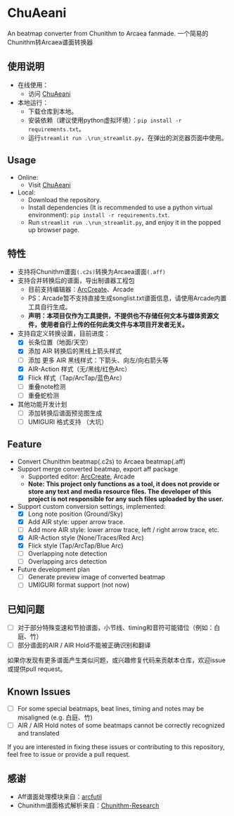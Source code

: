 # ChuAeani
An beatmap converter from Chunithm to Arcaea fanmade.
一个简易的Chunithm转Arcaea谱面转换器

## 使用说明
- 在线使用：
  - 访问 [ChuAeani](https://chuaeani.streamlit.app/)
- 本地运行： 
  - 下载仓库到本地。
  - 安装依赖（建议使用python虚拟环境）：`pip install -r requirements.txt`。
  - 运行`streamlit run .\run_streamlit.py`，在弹出的浏览器页面中使用。

## Usage
- Online:
  - Visit [ChuAeani](https://chuaeani.streamlit.app/)
- Local:
  - Download the repository.
  - Install dependencies (It is recommended to use a python virtual environment): `pip install -r requirements.txt`.
  - Run `streamlit run .\run_streamlit.py`, and enjoy it in the popped up browser page.

## 特性
- 支持将Chunithm谱面`(.c2s)`转换为Arcaea谱面`(.aff)`
- 支持合并转换后的谱面，导出制谱器工程包
  - 目前支持编辑器：[ArcCreate](https://github.com/Arcthesia/ArcCreate)、Arcade
  - PS：Arcade暂不支持直接生成songlist.txt谱面信息，请使用Arcade内置工具自行生成。
  - **声明：本项目仅作为工具提供，不提供也不存储任何文本与媒体资源文件，使用者自行上传的任何此类文件与本项目开发者无关。**
- 支持自定义转换设置，目前进度：
  - [x] 长条位置（地面/天空）
  - [x] 添加 AIR 转换后的黑线上箭头样式
  - [ ] 添加 更多 AIR 黑线样式：下箭头、向左/向右箭头等
  - [x] AIR-Action 样式（无/黑线/红色Arc）
  - [x] Flick 样式（Tap/ArcTap/蓝色Arc）
  - [ ] 重叠note检测
  - [ ] 重叠蛇检测
- 其他功能开发计划
  - [ ] 添加转换后谱面预览图生成
  - [ ] UMIGURI 格式支持 （大坑）

## Feature
- Convert Chunithm beatmap(.c2s) to Arcaea beatmap(.aff)
- Support merge converted beatmap, export aff package
  - Supported editor: [ArcCreate](https://github.com/Arcthesia/ArcCreate), Arcade
  - **Note: This project only functions as a tool, it does not provide or store any text and media resource files. The developer of this project is not responsible for any such files uploaded by the user.**
- Support custom conversion settings, implemented:
  - [x] Long note position (Ground/Sky)
  - [x] Add AIR style: upper arrow trace.
  - [ ] Add more AIR style: lower arrow trace, left / right arrow trace, etc.
  - [x] AIR-Action style (None/Traces/Red Arc)
  - [x] Flick style (Tap/ArcTap/Blue Arc)
  - [ ] Overlapping note detection
  - [ ] Overlapping arcs detection
- Future development plan
  - [ ] Generate preview image of converted beatmap
  - [ ] UMIGURI format support (not now)

## 已知问题
  - [ ] 对于部分特殊变速和节拍谱面，小节线、timing和音符可能错位（例如：白庭、竹）
  - [ ] 部分谱面的AIR / AIR Hold不能被正确识别和翻译

如果你发现有更多谱面产生类似问题，或兴趣修复代码来贡献本仓库，欢迎issue或提供pull request。

## Known Issues
  - [ ] For some special beatmaps, beat lines, timing and notes may be misaligned (e.g. 白庭、竹)
  - [ ] AIR / AIR Hold notes of some beatmaps cannot be correctly recognized and translated

If you are interested in fixing these issues or contributing to this repository, feel free to issue or provide a pull request.

## 感谢
- Aff谱面处理模块来自：[arcfutil](https://github.com/feightwywx/arcfutil)
- Chunithm谱面格式解析来自：[Chunithm-Research](https://github.com/Suprnova/Chunithm-Research/blob/main/Charting.md)
